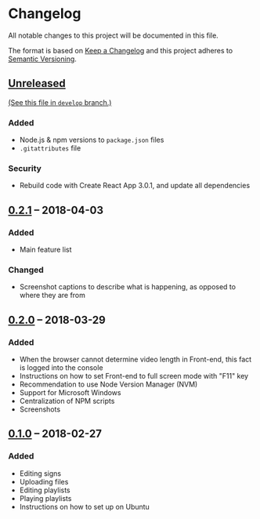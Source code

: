 Changelog
=========

All notable changes to this project will be documented in this file.

The format is based on [Keep a Changelog] and this project adheres to [Semantic
Versioning].


[Unreleased]
------------

[(See this file in `develop` branch.)][Development Changelog]

### Added

- Node.js & npm versions to `package.json` files
- `.gitattributes` file

### Security

- Rebuild code with Create React App 3.0.1, and update all dependencies


[0.2.1] – 2018-04-03
--------------------

### Added

- Main feature list

### Changed

- Screenshot captions to describe what is happening, as opposed to where they
  are from


[0.2.0] – 2018-03-29
--------------------

### Added

- When the browser cannot determine video length in Front-end, this fact is
  logged into the console
- Instructions on how to set Front-end to full screen mode with "F11" key
- Recommendation to use Node Version Manager (NVM)
- Support for Microsoft Windows
- Centralization of NPM scripts
- Screenshots


[0.1.0] – 2018-02-27
--------------------

### Added

- Editing signs
- Uploading files
- Editing playlists
- Playing playlists
- Instructions on how to set up on Ubuntu


[Keep a Changelog]: http://keepachangelog.com/en/1.0.0/
[Semantic Versioning]: http://semver.org/spec/v2.0.0.html
[Development Changelog]:
  https://github.com/henrik-leppa/hfl-signage-player/blob/develop/CHANGELOG.md
[Unreleased]:
  https://github.com/henrik-leppa/hfl-signage-player/compare/0.2.1...develop
[0.2.1]:
  https://github.com/henrik-leppa/hfl-signage-player/compare/0.2.0...0.2.1
[0.2.0]:
  https://github.com/henrik-leppa/hfl-signage-player/compare/0.1.0...0.2.0
[0.1.0]:
  https://github.com/henrik-leppa/hfl-signage-player/compare/732fad4eb5b81bb6947c52211bbdda8ce201ee8a...0.1.0
